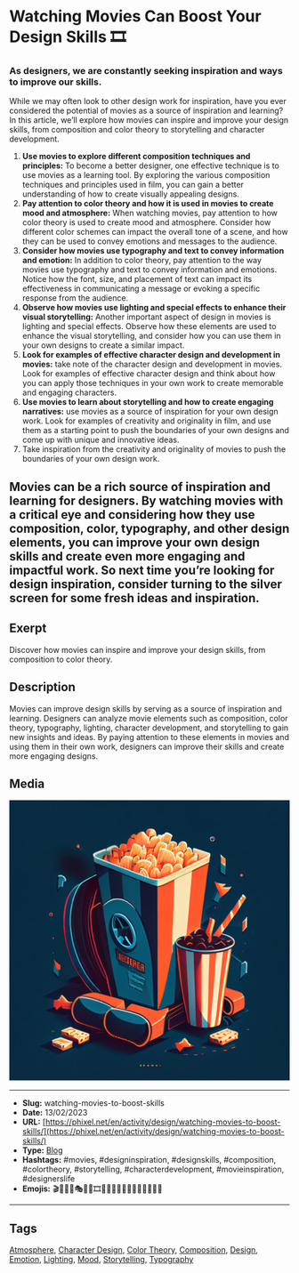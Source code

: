 # Watching Movies Can Boost Your Design Skills 🎞️
### As designers, we are constantly seeking inspiration and ways to improve our skills.

While we may often look to other design work for inspiration, have you ever considered the potential of movies as a source of inspiration and learning? In this article, we’ll explore how movies can inspire and improve your design skills, from composition and color theory to storytelling and character development.

1. **Use movies to explore different composition techniques and principles:** To become a better designer, one effective technique is to use movies as a learning tool. By exploring the various composition techniques and principles used in film, you can gain a better understanding of how to create visually appealing designs.
2. **Pay attention to color theory and how it is used in movies to create mood and atmosphere:** When watching movies, pay attention to how color theory is used to create mood and atmosphere. Consider how different color schemes can impact the overall tone of a scene, and how they can be used to convey emotions and messages to the audience.
3. **Consider how movies use typography and text to convey information and emotion:** In addition to color theory, pay attention to the way movies use typography and text to convey information and emotions. Notice how the font, size, and placement of text can impact its effectiveness in communicating a message or evoking a specific response from the audience.
4. **Observe how movies use lighting and special effects to enhance their visual storytelling:** Another important aspect of design in movies is lighting and special effects. Observe how these elements are used to enhance the visual storytelling, and consider how you can use them in your own designs to create a similar impact.
5. **Look for examples of effective character design and development in movies:** take note of the character design and development in movies. Look for examples of effective character design and think about how you can apply those techniques in your own work to create memorable and engaging characters.
6. **Use movies to learn about storytelling and how to create engaging narratives:** use movies as a source of inspiration for your own design work. Look for examples of creativity and originality in film, and use them as a starting point to push the boundaries of your own designs and come up with unique and innovative ideas.
7. Take inspiration from the creativity and originality of movies to push the boundaries of your own design work.

Movies can be a rich source of inspiration and learning for designers. By watching movies with a critical eye and considering how they use composition, color, typography, and other design elements, you can improve your own design skills and create even more engaging and impactful work. So next time you’re looking for design inspiration, consider turning to the silver screen for some fresh ideas and inspiration.
------------
## Exerpt
Discover how movies can inspire and improve your design skills, from composition to color theory.
## Description
Movies can improve design skills by serving as a source of inspiration and learning. Designers can analyze movie elements such as composition, color theory, typography, lighting, character development, and storytelling to gain new insights and ideas. By paying attention to these elements in movies and using them in their own work, designers can improve their skills and create more engaging designs.
## Media
<img src="media/bbcf1362/watching-movies-to-boost-design.jpg" loading="lazy">

------------
- **Slug:** watching-movies-to-boost-skills
- **Date:** 13/02/2023
- **URL:** [https://phixel.net/en/activity/design/watching-movies-to-boost-skills/](https://phixel.net/en/activity/design/watching-movies-to-boost-skills/)
- **Type:** [Blog](#blog)
- **Hashtags:** #movies, #designinspiration, #designskills, #composition, #colortheory, #storytelling, #characterdevelopment, #movieinspiration, #designerslife
- **Emojis:** 🎬🎥💡🎨🎭🎥🌈🎞️🎨🎪😊😁😎😍🤩😜😝😏😉😆

------------
## Tags
[Atmosphere](#atmosphere), [Character Design](#character-design), [Color Theory](#color-theory), [Composition](#composition), [Design](#design), [Emotion](#emotion), [Lighting](#lighting), [Mood](#mood), [Storytelling](#storytelling), [Typography](#typography)
